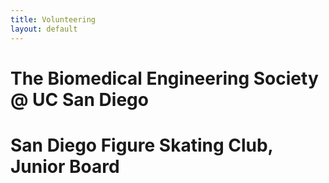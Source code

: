 ```yaml
---
title: Volunteering
layout: default
---
```


# The Biomedical Engineering Society @ UC San Diego


# San Diego Figure Skating Club, Junior Board
